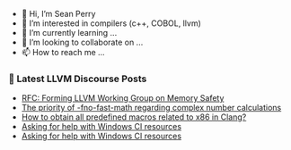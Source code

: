 - 👋 Hi, I’m Sean Perry
- 👀 I’m interested in compilers (c++, COBOL, llvm)
- 🌱 I’m currently learning ...
- 💞️ I’m looking to collaborate on ...
- 📫 How to reach me ...

<!---
s66perry/s66perry is a ✨ special ✨ repository because its `README.md` (this file) appears on your GitHub profile.
You can click the Preview link to take a look at your changes.
--->
### 📕 Latest LLVM Discourse Posts

<!-- DISCOURSE-LLVM:START -->
- [RFC: Forming LLVM Working Group on Memory Safety](https://discourse.llvm.org/t/rfc-forming-llvm-working-group-on-memory-safety/84434#post_17)
- [The priority of -fno-fast-math regarding complex number calculations](https://discourse.llvm.org/t/the-priority-of-fno-fast-math-regarding-complex-number-calculations/84679#post_5)
- [How to obtain all predefined macros related to x86 in Clang?](https://discourse.llvm.org/t/how-to-obtain-all-predefined-macros-related-to-x86-in-clang/84847#post_1)
- [Asking for help with Windows CI resources](https://discourse.llvm.org/t/asking-for-help-with-windows-ci-resources/76375?page=2#post_28)
- [Asking for help with Windows CI resources](https://discourse.llvm.org/t/asking-for-help-with-windows-ci-resources/76375?page=2#post_27)
<!-- DISCOURSE-LLVM:END -->
